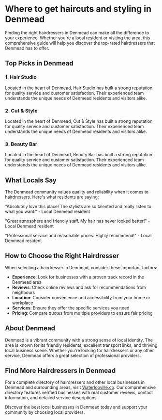 # Where to get haircuts and styling in Denmead

Finding the right hairdressers in Denmead can make all the difference to your experience. Whether you're a local resident or visiting the area, this comprehensive guide will help you discover the top-rated hairdressers that Denmead has to offer.

## Top Picks in Denmead

### 1. Hair Studio
Located in the heart of Denmead, Hair Studio has built a strong reputation for quality service and customer satisfaction. Their experienced team understands the unique needs of Denmead residents and visitors alike.

### 2. Cut & Style
Located in the heart of Denmead, Cut & Style has built a strong reputation for quality service and customer satisfaction. Their experienced team understands the unique needs of Denmead residents and visitors alike.

### 3. Beauty Bar
Located in the heart of Denmead, Beauty Bar has built a strong reputation for quality service and customer satisfaction. Their experienced team understands the unique needs of Denmead residents and visitors alike.

## What Locals Say

The Denmead community values quality and reliability when it comes to hairdressers. Here's what residents are saying:

"Absolutely love this place! The stylists are so talented and really listen to what you want." - Local Denmead resident

"Great atmosphere and friendly staff. My hair has never looked better!" - Local Denmead resident

"Professional service and reasonable prices. Highly recommend!" - Local Denmead resident

## How to Choose the Right Hairdresser

When selecting a hairdresser in Denmead, consider these important factors:

- **Experience**: Look for businesses with a proven track record in the Denmead area
- **Reviews**: Check online reviews and ask for recommendations from neighbours
- **Location**: Consider convenience and accessibility from your home or workplace
- **Services**: Ensure they offer the specific services you need
- **Pricing**: Compare quotes from multiple providers to ensure fair pricing

## About Denmead

Denmead is a vibrant community with a strong sense of local identity. The area is known for its friendly residents, excellent transport links, and thriving local business scene. Whether you're looking for hairdressers or any other service, Denmead offers a great selection of professional providers.

## Find More Hairdressers in Denmead

For a complete directory of hairdressers and other local businesses in Denmead and surrounding areas, visit [Waterlooville.co](https://waterlooville.co). Our comprehensive directory features verified businesses with real customer reviews, contact information, and detailed service descriptions.

Discover the best local businesses in Denmead today and support your community by choosing local providers.


